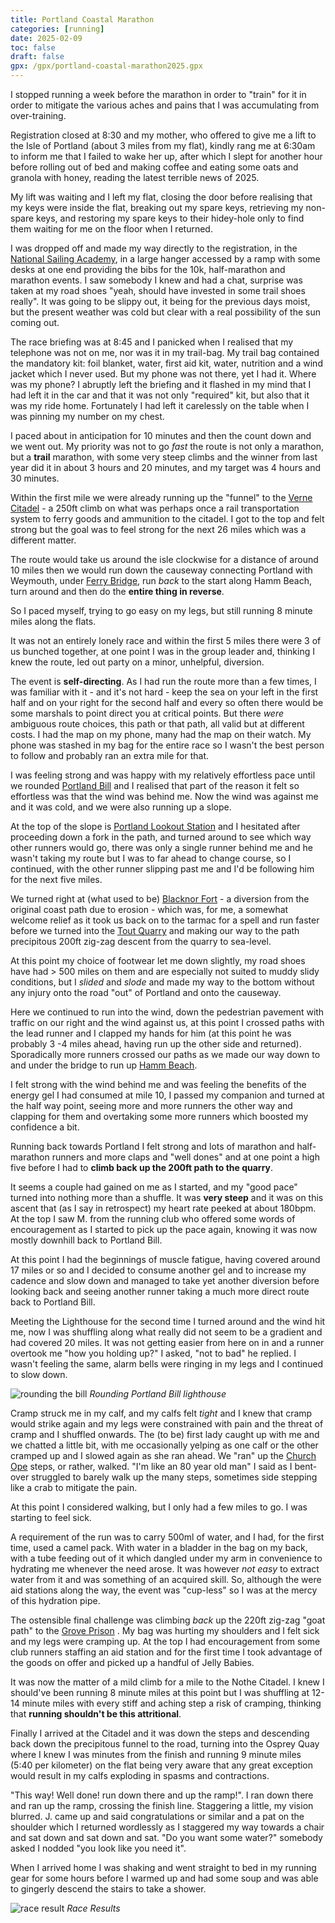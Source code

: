 ```yaml
---
title: Portland Coastal Marathon
categories: [running]
date: 2025-02-09
toc: false
draft: false
gpx: /gpx/portland-coastal-marathon2025.gpx
---
```


I stopped running a week before the marathon in order to "train" for it in
order to mitigate the various aches and pains that I was accumulating from
over-training.

Registration closed at 8:30 and my mother, who offered to give me a lift to
the Isle of Portland (about 3 miles from my flat), kindly rang me at 6:30am to
inform me that I failed to wake her up, after which I slept for another hour
before rolling out of bed and making coffee and eating some oats and granola
with honey, reading the latest terrible news of 2025.

My lift was waiting and I left my flat, closing the door before realising that
my keys were inside the flat, breaking out my spare keys, retrieving my
non-spare keys, and restoring my spare keys to their hidey-hole only to find
them waiting for me on the floor when I returned.

I was dropped off and made my way directly to the registration, in the [National
Sailing Academy](http://www.geoffkirby.co.uk/Portland/680740/), in a large hanger accessed by a ramp with some desks at one
end providing the bibs for the 10k, half-marathon and marathon events. I saw
somebody I knew and had a chat, surprise was taken at my road shoes "yeah,
should have invested in some trail shoes really". It was going to be slippy
out, it being for the previous days moist, but the present weather was cold
but clear with a real possibility of the sun coming out.

The race briefing was at 8:45 and I panicked when I realised that my telephone
was not on me, nor was it in my trail-bag. My trail bag contained the
mandatory kit: foil blanket, water, first aid kit, water, nutrition and a wind
jacket which I never used. But my phone was not there, yet I had it. Where was
my phone? I abruptly left the briefing and it flashed in my mind that I had
left it in the car and that it was not only "required" kit, but also that it
was my ride home. Fortunately I had left it carelessly on the table when I was
pinning my number on my chest.

I paced about in anticipation for 10 minutes and then the count down and we
went out. My priority was not to go _fast_ the route is not only a marathon,
but a **trail** marathon, with some very steep climbs and the winner from last
year did it in about 3 hours and 20 minutes, and my target was 4 hours and 30
minutes.

Within the first mile we were already running up the "funnel" to the [Verne
Citadel](http://www.geoffkirby.co.uk/Portland/690735/) - a 250ft climb on what was perhaps once a rail transportation system
to ferry goods and ammunition to the citadel. I got to the top and felt
strong but the goal was to feel strong for the next 26 miles which was a
different matter.

The route would take us around the isle clockwise for a distance of around 10
miles then we would run down the causeway connecting Portland with Weymouth,
under [Ferry Bridge](https://en.wikipedia.org/wiki/Ferry_Bridge,_Dorset), run _back_ to the start along Hamm Beach, turn around and
then do the **entire thing in reverse**.

So I paced myself, trying to go easy on my legs, but still running 8 minute
miles along the flats. 

It was not an entirely lonely race and within the first
5 miles there were 3 of us bunched together, at one point I was in the group leader
and, thinking I knew the route, led out party on a minor, unhelpful,
diversion.

The event is **self-directing**. As I had run the route more than a few times, I
was familiar with it - and it's not hard - keep the sea on
your left in the first half and on your right for the second half and every so often there would be some marshals to point direct you
at critical points. But there _were_ ambiguous route choices, this path or
that path, all valid but at different costs. I had the map on my phone, many
had the map on their watch. My phone was stashed in my bag for the entire race
so I wasn't the best person to follow and probably ran an extra mile for that.

I was feeling strong and was happy with my relatively effortless pace until we
rounded [Portland Bill](https://en.wikipedia.org/wiki/Portland_Bill) and I realised that part of the reason it felt so
effortless was that the wind was behind me. Now the wind was against me and
it was cold, and we were also running up a slope.

At the top of the slope is [Portland Lookout
Station](https://intranet.nci.org.uk/portlandbill) and I hesitated after
proceeding down a fork in the path, and turned around to see which way other
runners would go, there was only a single runner behind me and he wasn't
taking my route but I was to far ahead to change course, so I continued, with
the other runner slipping past me and I'd be following him for the next five
miles.

We turned right at (what used to be) [Blacknor Fort](https://en.wikipedia.org/wiki/Blacknor_Fort) - a diversion from the
original coast path due to erosion - which was, for me, a somewhat welcome
relief as it took us back on to the tarmac for a spell and run faster before
we turned into the [Tout Quarry](https://en.wikipedia.org/wiki/Tout_Quarry)
and making our way to the path precipitous 200ft zig-zag descent from the quarry to sea-level.

At this point my choice of footwear let me down slightly, my road shoes have
had > 500 miles on them and are especially not suited to muddy slidy
conditions, but I _slided_ and _slode_ and made my way to the bottom without any
injury onto the road "out" of Portland and onto the causeway.

Here we continued to run into the wind, down the pedestrian pavement with
traffic on our right and the wind against us, at this point I crossed paths
with the lead runner and I clapped my hands for him (at this
point he was probably 3 -4 miles ahead, having run up the other side and
returned). Sporadically more runners crossed our paths as we made our way down
to and under the bridge to run up [Hamm Beach](http://chesilbeach.org/hamm/).

I felt strong with the wind behind me and was feeling the benefits of the
energy gel I had consumed at mile 10, I passed my companion and turned at the
half way point, seeing more and more runners the other way and clapping for
them and overtaking some more runners which boosted my confidence a bit.

Running back towards Portland I felt strong and lots of marathon and
half-marathon runners and more claps and "well dones" and at one point a high five
before I had to **climb back up the 200ft path to the quarry**.

It seems a couple had gained on me as I started, and my "good pace" turned
into nothing more than a shuffle. It was **very steep** and it was on this
ascent that (as I say in retrospect) my heart rate peeked at about 180bpm. At
the top I saw M. from the running club who offered some words of
encouragement as I started to pick up the pace again, knowing it was now
mostly downhill back to Portland Bill.

At this point I had the beginnings of muscle fatigue, having covered around
17 miles or so and I decided to consume another gel and to increase my cadence
and slow down and managed to take yet another diversion before looking back
and seeing another runner taking a much more direct route back to Portland
Bill.

Meeting the Lighthouse for the second time I turned around and the wind hit me, now
I was shuffling along what really did not seem to be a gradient and had
covered 20 miles. It was not getting easier from here on in and a runner
overtook me "how you holding up?" I asked, "not to bad" he replied. I wasn't
feeling the same, alarm bells were ringing in my legs and I continued to slow
down.

![rounding the bill](/images/2025-02-09/portlan_matathon_2.jpg)
*Rounding Portland Bill lighthouse*

Cramp struck me in my calf, and my calfs felt _tight_ and I knew that cramp
would strike again and my legs were constrained with pain and the threat of
cramp and I shuffled onwards. The (to be) first lady caught up with me and we
chatted a little bit, with me occasionally yelping as one calf or the other
cramped up and I slowed again as she ran ahead. We "ran" up the [Church
Ope](https://en.wikipedia.org/wiki/Church_Ope_Cove)
steps, or rather, walked. "I'm like an 80 year old man" I said as I bent-over struggled
to barely walk up the many steps, sometimes side stepping like a crab to
mitigate the pain.

At this point I considered walking, but I only had a few miles to go. I was
starting to feel sick.

A requirement of the run was to carry 500ml of water, and I had, for the first
time, used a camel pack. With water in a bladder in the bag on my back, with
a tube feeding out of it which dangled under my arm in convenience to
hydrating me whenever the need arose. It was however _not easy_ to extract
water from it and was something of an acquired skill. So, although the were aid
stations along the way, the event was "cup-less" so I was at the mercy of this
hydration pipe.

The ostensible final challenge was climbing _back_ up the 220ft zig-zag "goat path" to the [Grove Prison](http://www.geoffkirby.co.uk/PortlandArchivePictures/html/grove_prison.html) . My bag
was hurting my shoulders and I felt sick and my legs were cramping up. At the
top I had encouragement from some club runners staffing an aid station and for
the first time I took advantage of the goods on offer and picked up a handful
of Jelly Babies.

It was now the matter of a mild climb for a mile to the Nothe Citadel. I knew
I should've been running 8 minute miles at this point but I was shuffling at
12-14 minute miles with every stiff and aching step a risk of cramping,
thinking that **running shouldn't be this attritional**.

Finally I arrived at the Citadel and it was down the steps and descending
back down the precipitous funnel to the road, turning into the Osprey Quay
where I knew I was minutes from the finish and running 9 minute miles (5:40
per kilometer) on the flat being very aware that any great exception would
result in my calfs exploding in spasms and contractions.

"This way! Well done! run down there and up the ramp!". I ran down there and
ran up the ramp, crossing the finish line. Staggering a little, my vision
blurred. J. came up and said congratulations or similar and a pat
on the shoulder which I returned wordlessly as I staggered my way towards a
chair and sat down and sat down and sat. "Do you want some water?" somebody
asked I nodded "you look like you need it".

When I arrived home I was shaking and went straight to bed in my running gear
for some hours before I warmed up and had some soup and was able to gingerly
descend the stairs to take a shower.

![race result](/images/2025-02-09/results.png)
*Race Results*
